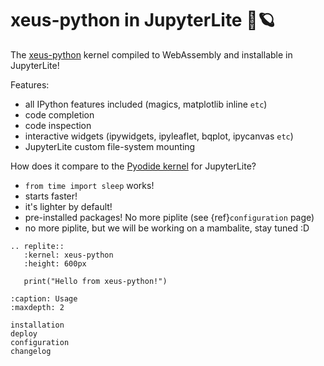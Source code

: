 # xeus-python in JupyterLite 🚀🪐

The [xeus-python](https://github.com/jupyter-xeus/xeus-python) kernel compiled to WebAssembly and installable in JupyterLite!

Features:

- all IPython features included (magics, matplotlib inline `etc`)
- code completion
- code inspection
- interactive widgets (ipywidgets, ipyleaflet, bqplot, ipycanvas `etc`)
- JupyterLite custom file-system mounting

How does it compare to the [Pyodide kernel](https://github.com/jupyterlite/pyodide-kernel) for JupyterLite?

- `from time import sleep` works!
- starts faster!
- it's lighter by default!
- pre-installed packages! No more piplite (see {ref}`configuration` page)
- no more piplite, but we will be working on a mambalite, stay tuned :D

```{eval-rst}
.. replite::
   :kernel: xeus-python
   :height: 600px

   print("Hello from xeus-python!")
```

```{toctree}
:caption: Usage
:maxdepth: 2

installation
deploy
configuration
changelog
```
